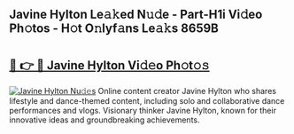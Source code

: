 ## Javine Hylton Le𝚊𝚔ed N𝚞𝚍e - Part-H1i Vi𝚍eo Ph𝚘tos - H𝚘t O𝚗lyf𝚊ns Le𝚊𝚔s 8659B

# <h2><a href="http://hf00cdb.feru.top/?c=Javine+Hylton">🔗 👉 🔴 Javine Hylton Vi𝚍𝚎o Ph𝚘t𝚘𝚜</a></h2>

[![Javine Hylton Nu𝚍𝚎s](https://i.imgur.com/0TWrTi3.gif)](http://hf00cdb.feru.top/?c=Javine+Hylton)
Online content creator Javine Hylton who shares lifestyle and dance-themed content, including solo and collaborative dance performances and vlogs. Visionary thinker Javine Hylton, known for their innovative ideas and groundbreaking achievements. 
